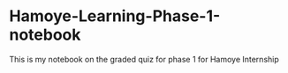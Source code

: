 # Hamoye-Learning-Phase-1-notebook
This is my notebook on the graded quiz for phase 1 for Hamoye Internship

